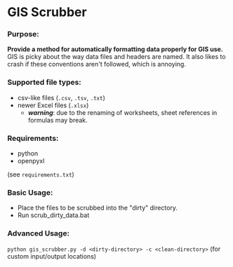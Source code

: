 # GIS Scrubber

### Purpose:
**Provide a method for automatically formatting data properly for GIS use.**
GIS is picky about the way data files and headers are named.
It also likes to crash if these conventions aren't followed, which is annoying.

### Supported file types:
- csv-like files (`.csv`, `.tsv`, `.txt`)
- newer Excel files (`.xlsx`)
  - **_warning_**: due to the renaming of worksheets, sheet references in formulas may break.

### Requirements:
- python
- openpyxl

(see `requirements.txt`)

### Basic Usage:
- Place the files to be scrubbed into the "dirty" directory.
- Run scrub_dirty_data.bat

### Advanced Usage:
`python gis_scrubber.py -d <dirty-directory> -c <clean-directory>`
(for custom input/output locations)
